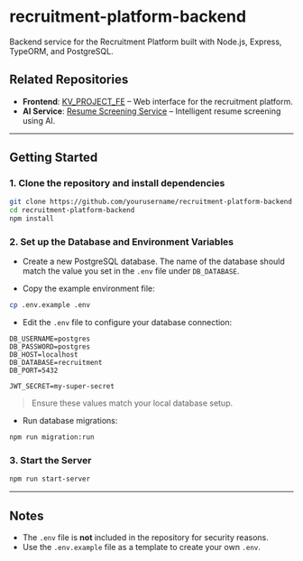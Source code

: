 # recruitment-platform-backend

Backend service for the Recruitment Platform built with Node.js, Express, TypeORM, and PostgreSQL.

## Related Repositories

- **Frontend**: [KV_PROJECT_FE](https://github.com/KiranBabu007/KV_PROJECT_FE) – Web interface for the recruitment platform.
- **AI Service**: [Resume Screening Service](https://github.com/CheerfulPianissimo/resume-screening-service) – Intelligent resume screening using AI.

---

## Getting Started

### 1. Clone the repository and install dependencies

```bash
git clone https://github.com/yourusername/recruitment-platform-backend.git
cd recruitment-platform-backend
npm install
````

### 2. Set up the Database and Environment Variables

* Create a new PostgreSQL database.
  The name of the database should match the value you set in the `.env` file under `DB_DATABASE`.

* Copy the example environment file:

```bash
cp .env.example .env
```

* Edit the `.env` file to configure your database connection:

```
DB_USERNAME=postgres
DB_PASSWORD=postgres
DB_HOST=localhost
DB_DATABASE=recruitment
DB_PORT=5432

JWT_SECRET=my-super-secret
```

> Ensure these values match your local database setup.

* Run database migrations:

```bash
npm run migration:run
```

### 3. Start the Server

```bash
npm run start-server
```

---

## Notes

* The `.env` file is **not** included in the repository for security reasons.
* Use the `.env.example` file as a template to create your own `.env`.
